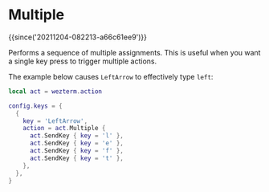 # Multiple

{{since('20211204-082213-a66c61ee9')}}

Performs a sequence of multiple assignments.  This is useful when you
want a single key press to trigger multiple actions.

The example below causes `LeftArrow` to effectively type `left`:

```lua
local act = wezterm.action

config.keys = {
  {
    key = 'LeftArrow',
    action = act.Multiple {
      act.SendKey { key = 'l' },
      act.SendKey { key = 'e' },
      act.SendKey { key = 'f' },
      act.SendKey { key = 't' },
    },
  },
}
```
